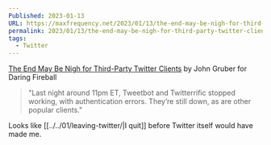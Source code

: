 ```yaml
---
Published: 2023-01-13
URL: https://maxfrequency.net/2023/01/13/the-end-may-be-nigh-for-third-party-twitter-clients-daring-fireball/
permalink: 2023/01/13/the-end-may-be-nigh-for-third-party-twitter-clients-daring-fireball/
tags:
  - Twitter
---
```

[The End May Be Nigh for Third-Party Twitter Clients](https://daringfireball.net/linked/2023/01/13/end-nigh-for-third-party-twitter-clients) by John Gruber for Daring Fireball

> "Last night around 11pm ET, Tweetbot and Twitterrific stopped working, with authentication errors. They’re still down, as are other popular clients."

Looks like [[../../01/leaving-twitter/|I quit]] before Twitter itself would have made me.